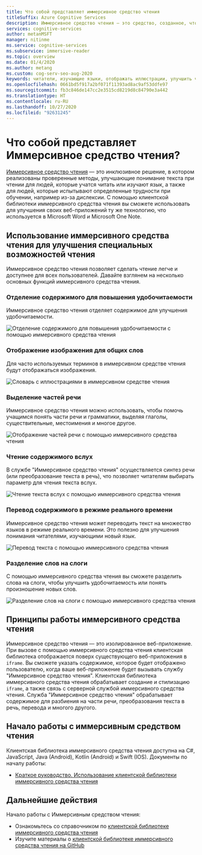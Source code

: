 ```yaml
---
title: Что собой представляет иммерсивное средство чтения
titleSuffix: Azure Cognitive Services
description: Иммерсивное средство чтения — это средство, созданное, чтобы предоставить помощь людям с различными целями обучения, а также облегчить новым читателям и изучающим языки понимание прочитанного.
services: cognitive-services
author: metanMSFT
manager: nitinme
ms.service: cognitive-services
ms.subservice: immersive-reader
ms.topic: overview
ms.date: 01/4/2020
ms.author: metang
ms.custom: cog-serv-seo-aug-2020
keywords: читатели, изучающие языки, отображать иллюстрации, улучшить чтение, чтение содержимого, перевод
ms.openlocfilehash: 0661bd5f917a2bf071f11393ad8ac9af53ddfe97
ms.sourcegitcommit: fb3c846de147cc2e3515cd8219d8c84790e3a442
ms.translationtype: HT
ms.contentlocale: ru-RU
ms.lasthandoff: 10/27/2020
ms.locfileid: "92631245"
---
```

# <a name="what-is-immersive-reader"></a>Что собой представляет Иммерсивное средство чтения?

[Иммерсивное средство чтения](https://www.onenote.com/learningtools) — это инклюзивное решение, в котором реализованы проверенные методы, улучшающие понимание текста при чтении для людей, которые учатся читать или изучают язык, а также для людей, которые испытывают определенные трудности при обучении, например из-за дислексии. С помощью клиентской библиотеки иммерсивного средства чтения вы сможете использовать для улучшения своих веб-приложений ту же технологию, что используется в Microsoft Word и Microsoft One Note. 

## <a name="use-immersive-reader-to-improve-reading-accessibility"></a>Использование иммерсивного средства чтения для улучшения специальных возможностей чтения 

Иммерсивное средство чтения позволяет сделать чтение легче и доступнее для всех пользователей. Давайте взглянем на несколько основных функций иммерсивного средства чтения.

### <a name="isolate-content-for-improved-readability"></a>Отделение содержимого для повышения удобочитаемости

Иммерсивное средство чтения отделяет содержимое для улучшения удобочитаемости. 

  ![Отделение содержимого для повышения удобочитаемости с помощью иммерсивного средства чтения](./media/immersive-reader.png)

### <a name="display-pictures-for-common-words"></a>Отображение изображения для общих слов

Для часто используемых терминов в иммерсивном средстве чтения будут отображаться изображения.

  ![Словарь с иллюстрациями в иммерсивном средстве чтения](./media/picture-dictionary.png)

### <a name="highlight-parts-of-speech"></a>Выделение частей речи

Иммерсивное средство чтения можно использовать, чтобы помочь учащимся понять части речи и грамматики, выделяя глаголы, существительные, местоимения и многое другое.

  ![Отображение частей речи с помощью иммерсивного средства чтения](./media/parts-of-speech.png)

### <a name="read-content-aloud"></a>Чтение содержимого вслух

В службе "Иммерсивное средство чтения" осуществляется синтез речи (или преобразование текста в речь), что позволяет читателям выбирать параметр для чтения текста вслух. 

  ![Чтение текста вслух с помощью иммерсивного средства чтения](./media/read-aloud.png)

### <a name="translate-content-in-real-time"></a>Перевод содержимого в режиме реального времени

Иммерсивное средство чтения может переводить текст на множество языков в режиме реального времени. Это полезно для улучшения понимания читателями, изучающими новый язык.

  ![Перевод текста с помощью иммерсивного средства чтения](./media/translation.png)

### <a name="split-words-into-syllables"></a>Разделение слов на слоги

С помощью иммерсивного средства чтения вы сможете разделить слова на слоги, чтобы улучшить удобочитаемость или понять произношение новых слов.

  ![Разделение слов на слоги с помощью иммерсивного средства чтения](./media/syllabification.png)

## <a name="how-does-immersive-reader-work"></a>Принципы работы иммерсивного средства чтения

Иммерсивное средство чтения — это изолированное веб-приложение. При вызове с помощью иммерсивного средства чтения клиентская библиотека отображается поверх существующего веб-приложения в `iframe`. Вы сможете указать содержимое, которое будет отображено пользователю, когда ваше веб-приложение будет вызывать службу "Иммерсивное средство чтения". Клиентская библиотека иммерсивного средства чтения обрабатывает создание и стилизацию `iframe`, а также связь с серверной службой иммерсивного средства чтения. Служба "Иммерсивное средство чтения" обрабатывает содержимое для разбиения на части речи, преобразования текста в речь, перевода и многого другого.

## <a name="get-started-with-immersive-reader"></a>Начало работы с иммерсивным средством чтения

Клиентская библиотека иммерсивного средства чтения доступна на C#, JavaScript, Java (Android), Kotlin (Android) и Swift (IOS). Документы по началу работы:

* [Краткое руководство. Использование клиентской библиотеки иммерсивного средства чтения](quickstarts/client-libraries.md)

## <a name="next-steps"></a>Дальнейшие действия

Начало работы с Иммерсивным средством чтения:

* Ознакомьтесь со справочником по [клиентской библиотеке иммерсивного средства чтения](./reference.md)
* Изучите материалы о [клиентской библиотеке иммерсивного средства чтения на GitHub](https://github.com/microsoft/immersive-reader-sdk)

